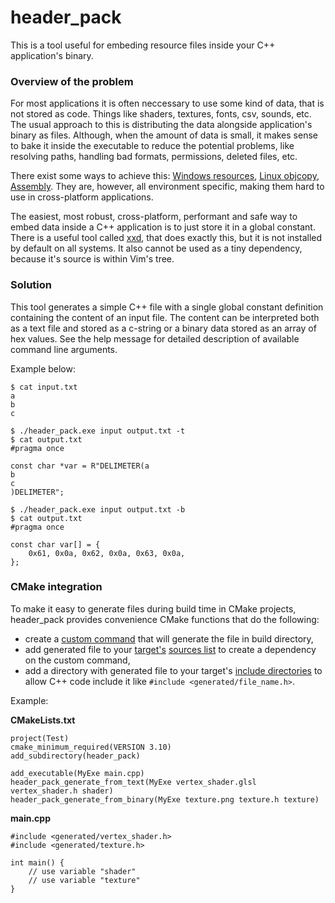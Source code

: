 # header_pack

This is a tool useful for embeding resource files inside your C++ application's binary.

### Overview of the problem
For most applications it is often neccessary to use some kind of data, that is not stored as code. Things like shaders, textures, fonts, csv, sounds, etc. The usual approach to this is distributing the data alongside application's binary as files. Although, when the amount of data is small, it makes sense to bake it inside the executable to reduce the potential problems, like resolving paths, handling bad formats, permissions, deleted files, etc.

There exist some ways to achieve this: [Windows resources](https://learn.microsoft.com/en-us/windows/win32/menurc/resources-overviews), [Linux objcopy](https://sourceware.org/binutils/docs/binutils/objcopy.html), [Assembly](https://stackoverflow.com/a/10692876/4259190). They are, however, all environment specific, making them hard to use in cross-platform applications.

The easiest, most robust, cross-platform, performant and safe way to embed data inside a C++ application is to just store it in a global constant. There is a useful tool called [xxd](https://linux.die.net/man/1/xxd), that does exactly this, but it is not installed by default on all systems. It also cannot be used as a tiny dependency, because it's source is within Vim's tree.

### Solution
This tool generates a simple C++ file with a single global constant definition containing the content of an input file. The content can be interpreted both as a text file and stored as a c-string or a binary data stored as an array of hex values. See the help message for detailed description of available command line arguments.

Example below:

```
$ cat input.txt
a
b
c
```

```
$ ./header_pack.exe input output.txt -t
$ cat output.txt
#pragma once

const char *var = R"DELIMETER(a
b
c
)DELIMETER";
```

```
$ ./header_pack.exe input output.txt -b
$ cat output.txt
#pragma once

const char var[] = {
    0x61, 0x0a, 0x62, 0x0a, 0x63, 0x0a,
};
```

### CMake integration
To make it easy to generate files during build time in CMake projects, header_pack provides convenience CMake functions that do the following:
- create a [custom command](https://cmake.org/cmake/help/latest/command/add_custom_command.html) that will generate the file in build directory,
- add generated file to your [target's](https://cmake.org/cmake/help/latest/manual/cmake-buildsystem.7.html#binary-targets) [sources list](https://cmake.org/cmake/help/latest/prop_tgt/SOURCES.html) to create a dependency on the custom command,
- add a directory with generated file to your target's [include directories](https://cmake.org/cmake/help/latest/prop_tgt/INCLUDE_DIRECTORIES.html) to allow C++ code include it like `#include <generated/file_name.h>`.

Example:

**CMakeLists.txt**
```
project(Test)
cmake_minimum_required(VERSION 3.10)
add_subdirectory(header_pack)

add_executable(MyExe main.cpp)
header_pack_generate_from_text(MyExe vertex_shader.glsl vertex_shader.h shader)
header_pack_generate_from_binary(MyExe texture.png texture.h texture)
```

**main.cpp**
```
#include <generated/vertex_shader.h>
#include <generated/texture.h>

int main() {
    // use variable "shader"
    // use variable "texture"
}
```
